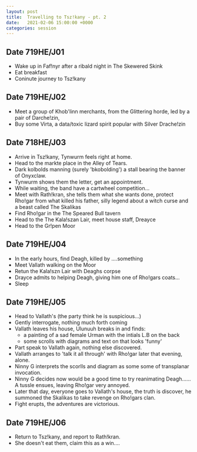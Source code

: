 ```yaml
---
layout: post
title:  Travelling to Tsz!kany - pt. 2
date:   2021-02-06 15:00:00 +0000
categories: session
---
```


## Date 719HE/J01

- Wake up in Faf!nyr after a ribald night in The Skewered Skink
- Eat breakfast
- Coninute journey to Tsz!kany

## Date 719HE/J02

- Meet a group of Khob'linn merchants, from the Glittering horde, led by a pair of Darche!zin, 
- Buy some Virta, a data/toxic lizard spirit popular with Silver Drache!zin

## Date 718HE/J03

- Arrive in Tsz!kany, Tynwurm feels right at home.
- Head to the markte place in the Alley of Tears.
- Dark kolbolds manning (surely 'bkobolding') a stall bearing the banner of Onyxclaw.
- Tynwurm shows them the letter, get an appointment.
- While waiting, the band have a cartwheel competition...
- Meet with Rath!kran, she tells them what she wants done, protect Rho!gar from what killed his father, silly legend about a witch curse and a beast called The Skalikas
- Find Rho!gar in the The Speared Bull tavern
- Head to the The Kala!szan Lair, meet house staff, Dreayce
- Head to the Gr!pen Moor

## Date 719HE/J04

- In the early hours, find Deagh, killed by ....something 
- Meet Vallath walking on the Moor
- Retun the Kala!szn Lair with Deaghs corpse
- Drayce admits to helping Deagh, giving him one of Rho!gars coats...
- Sleep

## Date 719HE/J05

- Head to Vallath's (the party think he is suspicious...)
- Gently interrogate, nothing much forth coming
- Vallath leaves his house, Ulunuuh breaks in and finds:
  - a painting of a sad female Urman with the intials L.B on the back
  - some scrolls with diagrams and text on that looks 'funny'
- Part speak to Vallath again, nothing else discovered. 
- Vallath arranges to 'talk it all through' with Rho!gar later that evening, alone.
- Ninny G interprets the scorlls and diagram as some some of transplanar invocation.
- Ninny G decides now would be a good time to try reanimating Deagh...... A tussle ensues, leaving Rho!gar very annoyed.
- Later that day, everyone goes to Vallath's house, the truth is discover, he summoned the Skalikas to take revenge on Rho!gars clan.
- Fight erupts, the adventures are victorious.

## Date 719HE/J06

- Return to Tsz!kany, and report to Rath!kran.
- She doesn't eat them, claim this as a win....
